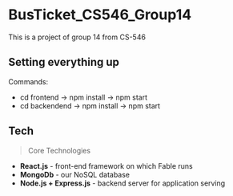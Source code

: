 # BusTicket_CS546_Group14
This is a project of group 14 from CS-546

## Setting everything up
Commands:
- cd frontend -> npm install -> npm start
- cd backendend -> npm install -> npm start

## Tech
> Core Technologies
- **React.js** - front-end framework on which Fable runs
- **MongoDb** - our NoSQL database
- **Node.js + Express.js** - backend server for application serving
